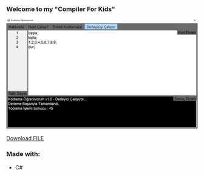 ### Welcome to my "Compiler For Kids"
[![Image of the Project](compiler.jpg "Kodlama Öğreniyorum")](https://github.com/kerimhanbadur/compilerForKids/blob/master/kodlamaOgreniyorumSetup.exe)

<a id="raw-url" href="https://github.com/kerimhanbadur/compilerForKids/blob/master/kodlamaOgreniyorumSetup.exe">Download FILE</a>

### Made with:
* C#
